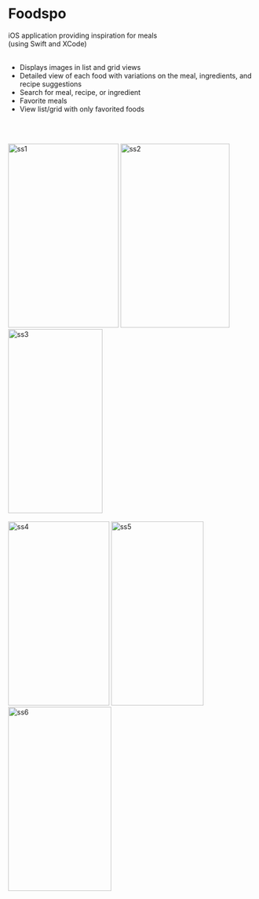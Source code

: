 # Foodspo
iOS application providing inspiration for meals <br>
(using Swift and XCode) <br><br>
- Displays images in list and grid views
- Detailed view of each food with variations on the meal, ingredients, and recipe suggestions
- Search for meal, recipe, or ingredient
- Favorite meals
- View list/grid with only favorited foods

 <br><br>
 
 <div class="container"> 
 <img width="225" height="375" alt="ss1" src="https://user-images.githubusercontent.com/94994105/143510620-62a94e73-50ef-44f3-9c7d-3bddb5fcc2c7.png">
 <img width="222" height="375" alt="ss2" src="https://user-images.githubusercontent.com/94994105/143510680-9ad9d7d0-54b3-42fe-8efc-c34c13ba3339.png">
 <img width="192" height="375" alt="ss3" src="https://user-images.githubusercontent.com/94994105/143510690-111e33fd-cb21-4581-8280-0653232f237b.png">
 </div>
 <br>
 <div class="container2"> 
 <img width="206" height="375" alt="ss4" src="https://user-images.githubusercontent.com/94994105/143511098-88c0f5e7-aa14-4c3e-a883-3b6095411442.png">
 <img width="188" height="375" alt="ss5" src="https://user-images.githubusercontent.com/94994105/143511116-8651e134-b270-4d3c-8210-52da4d7717d8.png">
 <img width="210" height="375" alt="ss6" src="https://user-images.githubusercontent.com/94994105/143511134-1a35df50-b060-44c3-9230-d5f33ca62252.png">
 </div>







